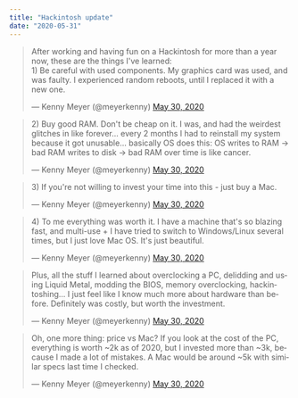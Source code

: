 ```yaml
---
title: "Hackintosh update"
date: "2020-05-31"
---
```


<blockquote class="twitter-tweet"><p lang="en" dir="ltr">After working and having fun on a Hackintosh for more than a year now, these are the things I&#39;ve learned:<br>1) Be careful with used components. My graphics card was used, and was faulty. I experienced random reboots, until I replaced it with a new one.</p>&mdash; Kenny Meyer (@meyerkenny) <a href="https://twitter.com/meyerkenny/status/1266704804417503233?ref_src=twsrc%5Etfw">May 30, 2020</a></blockquote> <script async src="https://platform.twitter.com/widgets.js" charset="utf-8"></script>

<blockquote class="twitter-tweet" data-conversation="none" data-theme="light"><p lang="en" dir="ltr">2) Buy good RAM. Don&#39;t be cheap on it. I was, and had the weirdest glitches in like forever... every 2 months I had to reinstall my system because it got unusable... basically OS does this: OS writes to RAM -&gt; bad RAM writes to disk -&gt; bad RAM over time is like cancer.</p>&mdash; Kenny Meyer (@meyerkenny) <a href="https://twitter.com/meyerkenny/status/1266705242068070400?ref_src=twsrc%5Etfw">May 30, 2020</a></blockquote> <script async src="https://platform.twitter.com/widgets.js" charset="utf-8"></script>

<blockquote class="twitter-tweet" data-conversation="none"><p lang="en" dir="ltr">3) If you&#39;re not willing to invest your time into this - just buy a Mac.</p>&mdash; Kenny Meyer (@meyerkenny) <a href="https://twitter.com/meyerkenny/status/1266705431222718469?ref_src=twsrc%5Etfw">May 30, 2020</a></blockquote> <script async src="https://platform.twitter.com/widgets.js" charset="utf-8"></script>

<blockquote class="twitter-tweet" data-conversation="none"><p lang="en" dir="ltr">4) To me everything was worth it. I have a machine that&#39;s so blazing fast, and multi-use + I have tried to switch to Windows/Linux several times, but I just love Mac OS. It&#39;s just beautiful.</p>&mdash; Kenny Meyer (@meyerkenny) <a href="https://twitter.com/meyerkenny/status/1266705737801248770?ref_src=twsrc%5Etfw">May 30, 2020</a></blockquote> <script async src="https://platform.twitter.com/widgets.js" charset="utf-8"></script>

<blockquote class="twitter-tweet" data-conversation="none"><p lang="en" dir="ltr">Plus, all the stuff I learned about overclocking a PC, delidding and using Liquid Metal, modding the BIOS, memory overclocking, hackintoshing... I just feel like I know much more about hardware than before. Definitely was costly, but worth the investment.</p>&mdash; Kenny Meyer (@meyerkenny) <a href="https://twitter.com/meyerkenny/status/1266706161702707200?ref_src=twsrc%5Etfw">May 30, 2020</a></blockquote> <script async src="https://platform.twitter.com/widgets.js" charset="utf-8"></script>

<blockquote class="twitter-tweet" data-conversation="none"><p lang="en" dir="ltr">Oh, one more thing: price vs Mac? If you look at the cost of the PC, everything is worth ~2k as of 2020, but I invested more than ~3k, because I made a lot of mistakes. A Mac would be around ~5k with similar specs last time I checked.</p>&mdash; Kenny Meyer (@meyerkenny) <a href="https://twitter.com/meyerkenny/status/1266707904830361601?ref_src=twsrc%5Etfw">May 30, 2020</a></blockquote> <script async src="https://platform.twitter.com/widgets.js" charset="utf-8"></script>
